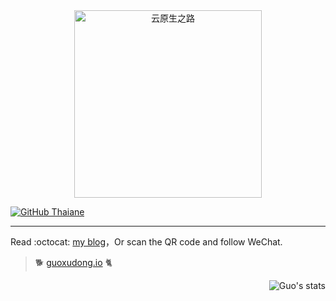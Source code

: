 
<div align="center">
  <a href="https://guoxudong.io">
    <img src="https://tva3.sinaimg.cn/large/ad5fbf65gy1gfm3j2vo79g20b90b9x6r.gif" width="300" alt="云原生之路" />
  </a>
</div>

[![GitHub Thaiane](https://img.shields.io/github/followers/sunny0826?label=follow&style=social)](https://github.com/sunny0826)

---

Read :octocat: [my blog](https://guoxudong.io)，Or scan the QR code and follow WeChat.

> :dog2:  [guoxudong.io](https://guoxudong.io) :cat2:

<img align="right" src="https://github-readme-stats.vercel.app/api?username=sunny0826&show_icons=true&include_all_commits=true&bg_color=30,e96443,904e95&title_color=fff&text_color=fff" alt="Guo's stats" />
